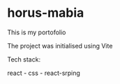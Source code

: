 # horus-mabia
 This is my portofolio

The project was initialised using Vite

Tech stack:

react - css -  react-srping
